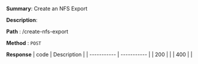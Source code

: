 **Summary**: Create an NFS Export

**Description**:

**Path** : /create-nfs-export

**Method** : `POST`

**Response**
| code      | Description |
| ----------- | ----------- |
|  200   |       |
|  400   |       |

